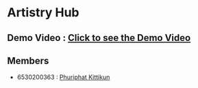 # Artistry Hub

##  Demo Video : [Click to see the Demo Video](https://youtu.be/rL8HyKzopZM)

## Members

- 6530200363 : [Phuriphat Kittikun](https://github.com/prxsss)
